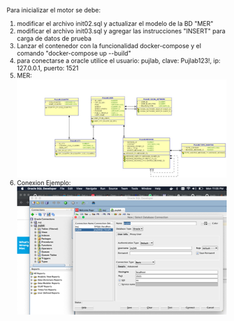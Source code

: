 Para inicializar el motor se debe:

1. modificar el archivo init02.sql y actualizar el modelo de la BD "MER"
2. modificar el archivo init03.sql y agregar las instrucciones "INSERT" para carga de datos de prueba
3. Lanzar el contenedor con la funcionalidad docker-compose y el comando "docker-compose up --build"
4. para conectarse a oracle utilice el usuario: pujlab, clave: Pujlab123!, ip: 127.0.0.1, puerto: 1521 
5. MER: ![MER](https://github.com/ppsirg/puj_dbs/blob/master/oracle/MER-V1.jpeg?raw=true)
6. Conexion Ejemplo: ![Conexion de ejemplo](https://github.com/ppsirg/puj_dbs/blob/master/oracle/ejemploconn.png?raw=true)